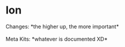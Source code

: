 # Ion

Changes: \*the higher up, the more important\* \
\
Meta Kits: \*whatever is documented XD\*&#x20;
